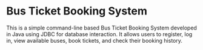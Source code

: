# Bus Ticket Booking System

This is a simple command-line based Bus Ticket Booking System developed in Java using JDBC for database interaction.
It allows users to register, log in, view available buses, book tickets, and check their booking history.
